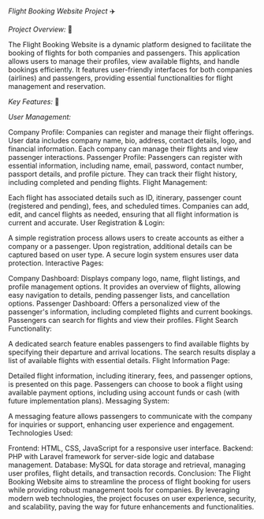 *Flight Booking Website Project* :airplane:

*Project Overview:* :raised_hands:

The Flight Booking Website is a dynamic platform designed to facilitate the booking of flights for both companies and passengers. This application allows users to manage their profiles, view available flights, and handle bookings efficiently. It features user-friendly interfaces for both companies (airlines) and passengers, providing essential functionalities for flight management and reservation.

*Key Features:* :eyes: 

_User Management:_

Company Profile: Companies can register and manage their flight offerings. User data includes company name, bio, address, contact details, logo, and financial information. Each company can manage their flights and view passenger interactions.
Passenger Profile: Passengers can register with essential information, including name, email, password, contact number, passport details, and profile picture. They can track their flight history, including completed and pending flights.
Flight Management:

Each flight has associated details such as ID, itinerary, passenger count (registered and pending), fees, and scheduled times. Companies can add, edit, and cancel flights as needed, ensuring that all flight information is current and accurate.
User Registration & Login:

A simple registration process allows users to create accounts as either a company or a passenger. Upon registration, additional details can be captured based on user type. A secure login system ensures user data protection.
Interactive Pages:

Company Dashboard: Displays company logo, name, flight listings, and profile management options. It provides an overview of flights, allowing easy navigation to details, pending passenger lists, and cancellation options.
Passenger Dashboard: Offers a personalized view of the passenger's information, including completed flights and current bookings. Passengers can search for flights and view their profiles.
Flight Search Functionality:

A dedicated search feature enables passengers to find available flights by specifying their departure and arrival locations. The search results display a list of available flights with essential details.
Flight Information Page:

Detailed flight information, including itinerary, fees, and passenger options, is presented on this page. Passengers can choose to book a flight using available payment options, including using account funds or cash (with future implementation plans).
Messaging System:

A messaging feature allows passengers to communicate with the company for inquiries or support, enhancing user experience and engagement.
Technologies Used:

Frontend: HTML, CSS, JavaScript for a responsive user interface.
Backend: PHP with Laravel framework for server-side logic and database management.
Database: MySQL for data storage and retrieval, managing user profiles, flight details, and transaction records.
Conclusion:
The Flight Booking Website aims to streamline the process of flight booking for users while providing robust management tools for companies. By leveraging modern web technologies, the project focuses on user experience, security, and scalability, paving the way for future enhancements and functionalities.


